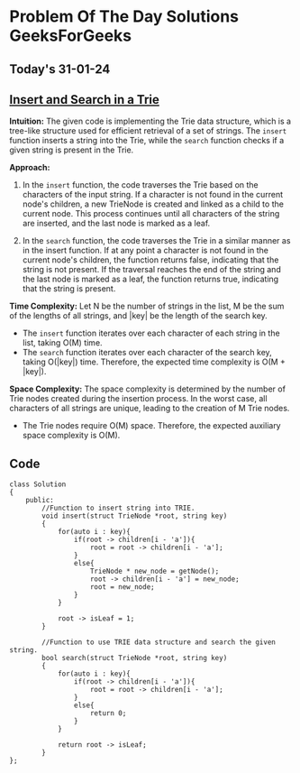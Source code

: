 #  Problem Of The Day Solutions GeeksForGeeks

## Today's 31-01-24 
## [Insert and Search in a Trie](https://www.geeksforgeeks.org/problems/trie-insert-and-search0651/1)

**Intuition:**
The given code is implementing the Trie data structure, which is a tree-like structure used for efficient retrieval of a set of strings. The `insert` function inserts a string into the Trie, while the `search` function checks if a given string is present in the Trie.

**Approach:**
1. In the `insert` function, the code traverses the Trie based on the characters of the input string. If a character is not found in the current node's children, a new TrieNode is created and linked as a child to the current node. This process continues until all characters of the string are inserted, and the last node is marked as a leaf.

2. In the `search` function, the code traverses the Trie in a similar manner as in the insert function. If at any point a character is not found in the current node's children, the function returns false, indicating that the string is not present. If the traversal reaches the end of the string and the last node is marked as a leaf, the function returns true, indicating that the string is present.

**Time Complexity:**
Let N be the number of strings in the list, M be the sum of the lengths of all strings, and |key| be the length of the search key.
- The `insert` function iterates over each character of each string in the list, taking O(M) time.
- The `search` function iterates over each character of the search key, taking O(|key|) time.
Therefore, the expected time complexity is O(M + |key|).

**Space Complexity:**
The space complexity is determined by the number of Trie nodes created during the insertion process. In the worst case, all characters of all strings are unique, leading to the creation of M Trie nodes.
- The Trie nodes require O(M) space.
Therefore, the expected auxiliary space complexity is O(M).



## Code 
```
class Solution
{
    public:
        //Function to insert string into TRIE.
        void insert(struct TrieNode *root, string key)
        {
            for(auto i : key){
                if(root -> children[i - 'a']){
                    root = root -> children[i - 'a'];
                }
                else{
                    TrieNode * new_node = getNode();
                    root -> children[i - 'a'] = new_node;
                    root = new_node;
                }
            }

            root -> isLeaf = 1;
        }

        //Function to use TRIE data structure and search the given string.
        bool search(struct TrieNode *root, string key) 
        {
            for(auto i : key){
                if(root -> children[i - 'a']){
                    root = root -> children[i - 'a'];
                }
                else{
                    return 0;
                }
            }

            return root -> isLeaf;
        }
};
```

